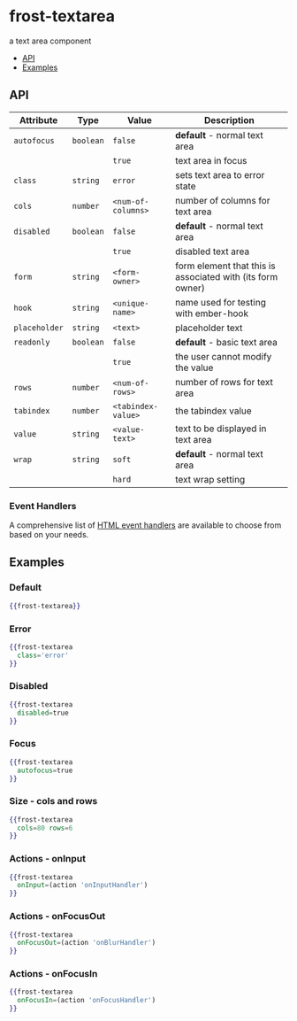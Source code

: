 # frost-textarea
a text area component

 * [API](#api)
 * [Examples](#examples)

## API
| Attribute | Type | Value | Description |
| --------- | ---- | ----- | ----------- |
| `autofocus` | `boolean` |`false`| **default** - normal text area |
|  |  |`true`| text area in focus |
| `class` | `string` | `error` | sets text area to error state |
| `cols` | `number` |`<num-of-columns>`| number of columns for text area |
| `disabled` | `boolean` | `false` | **default** - normal text area |
| | | `true` | disabled text area |
| `form` | `string` | `<form-owner>` | form element that this is associated with (its form owner) |
| `hook` | `string` | `<unique-name>` | name used for testing with ember-hook |
| `placeholder` | `string` | `<text>` | placeholder text |
| `readonly` | `boolean` | `false` | **default** - basic text area |
| | | `true` | the user cannot modify the value |
| `rows` | `number` |`<num-of-rows>`| number of rows for text area |
| `tabindex` | `number` | `<tabindex-value>` | the tabindex value |
| `value` | `string` |`<value-text>`| text to be displayed in text area |
| `wrap` | `string` | `soft` | **default** - normal text area |
| | | `hard` | text wrap setting |

### Event Handlers
A comprehensive list of [HTML event handlers](frost-events.md) are available to choose from based on your needs.


## Examples

### Default
```handlebars
{{frost-textarea}}
```

### Error
```handlebars
{{frost-textarea
  class='error'
}}
```
### Disabled
```handlebars
{{frost-textarea
  disabled=true
}}
```

### Focus
```handlebars
{{frost-textarea
  autofocus=true
}}
```

### Size - cols and rows
```handlebars
{{frost-textarea
  cols=80 rows=6
}}
```

### Actions - onInput
```handlebars
{{frost-textarea
  onInput=(action 'onInputHandler')
}}
```

### Actions - onFocusOut
```handlebars
{{frost-textarea
  onFocusOut=(action 'onBlurHandler')
}}
```

### Actions - onFocusIn
```handlebars
{{frost-textarea
  onFocusIn=(action 'onFocusHandler')
}}
```
